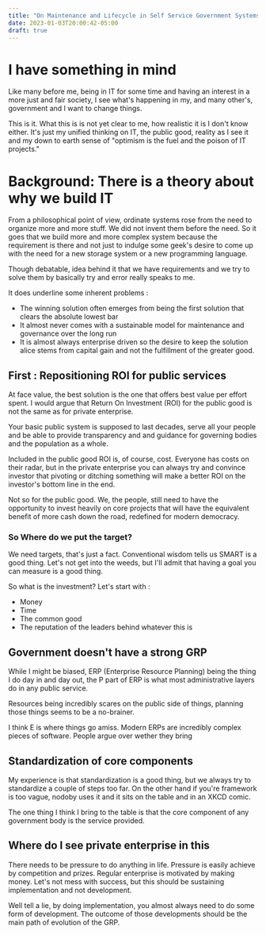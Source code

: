```yaml
---
title: "On Maintenance and Lifecycle in Self Service Government Systems"
date: 2023-01-03T20:00:42-05:00
draft: true
---
```


# I have something in mind
Like many before me, being in IT for some time and having an interest in a more just and fair society, I see what's happening in my, and many other's, government and I want to change things. 

This is it. What this is is not yet clear to me, how realistic it is I don't know either. It's just my unified thinking on IT, the public good, reality as I see it and my down to earth sense of "optimism is the fuel and the poison of IT projects."

# Background: There is a theory about why we build IT
From a philosophical point of view, ordinate systems rose from the need to organize more and more stuff. We did not invent them before the need. So it goes that we build more and more complex system because the requirement is there and not just to indulge some geek's desire to come up with the need for a new storage system or a new programming language.

Though debatable, idea behind it that we have requirements and we try to solve them by basically try and error really speaks to me. 

It does underline some inherent problems :
 * The winning solution often emerges from being the first solution that clears the absolute lowest bar
 * It almost never comes with a sustainable model for maintenance and governance over the long run
 * It is almost always enterprise driven so the desire to keep the solution alice stems from capital gain and not the fulfillment of the greater good.

## First : Repositioning ROI for public services
At face value, the best solution is the one that offers best value per effort spent. I would argue that Return On Investment (ROI) for the public good is not the same as for private enterprise. 

Your basic public system is supposed to last decades, serve all your people and be able to provide transparency and and guidance for governing bodies and the population as a whole. 

Included in the public good ROI is, of course, cost. Everyone has costs on their radar, but in the private enterprise you can always try and convince investor that pivoting or ditching something will make a better ROI on the investor's bottom line in the end. 

Not so for the public good. We, the people, still need to have the opportunity to invest heavily on core projects that will have the equivalent benefit of more cash down the road, redefined for modern democracy.

### So Where do we put the target? 
We need targets, that's just a fact. Conventional wisdom tells us SMART is a good thing. Let's not get into the weeds, but I'll admit that having a goal you can measure is a good thing. 

So what is the investment? 
Let's start with :
 * Money
 * Time
 * The common good
 * The reputation of the leaders behind whatever this is

## Government doesn't have a strong GRP
While I might be biased, ERP (Enterprise Resource Planning) being the thing I do day in and day out, the P part of ERP is what most administrative layers do in any public service.

Resources being incredibly scares on the public side of things, planning those things seems to be a no-brainer. 

I think E is where things go amiss. Modern ERPs are incredibly complex pieces of software. People argue over wether they bring 

## Standardization of core components
My experience is that standardization is a good thing, but we always try to standardize a couple of steps too far. On the other hand if you're framework is too vague, nodoby uses it and it sits on the table and in an XKCD comic.

The one thing I think I bring to the table is that the core component of any government body is the service provided. 

## Where do I see private enterprise in this
There needs to be pressure to do anything in life. Pressure is easily achieve by competition and prizes. Regular enterprise is motivated by making money. Let's not mess with success, but this should be sustaining implementation and not development.

Well tell a lie, by doing implementation, you almost always need to do some form of development. The outcome of those developments should be the main path of evolution of the GRP.








